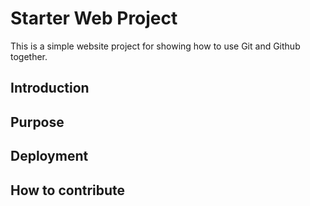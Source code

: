 # Starter Web Project
This is a simple website project for showing how to use Git and Github together.

## Introduction

## Purpose

## Deployment

## How to contribute

